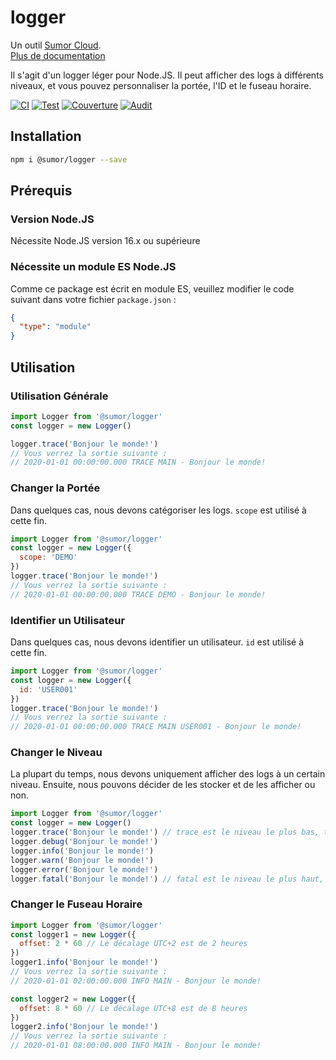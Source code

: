 # logger

Un outil [Sumor Cloud](https://sumor.cloud).  
[Plus de documentation](https://sumor.cloud/logger)

Il s'agit d'un logger léger pour Node.JS.
Il peut afficher des logs à différents niveaux, et vous pouvez personnaliser la portée, l'ID et le fuseau horaire.

[![CI](https://github.com/sumor-cloud/logger/actions/workflows/ci.yml/badge.svg)](https://github.com/sumor-cloud/logger/actions/workflows/ci.yml)
[![Test](https://github.com/sumor-cloud/logger/actions/workflows/ut.yml/badge.svg)](https://github.com/sumor-cloud/logger/actions/workflows/ut.yml)
[![Couverture](https://github.com/sumor-cloud/logger/actions/workflows/coverage.yml/badge.svg)](https://github.com/sumor-cloud/logger/actions/workflows/coverage.yml)
[![Audit](https://github.com/sumor-cloud/logger/actions/workflows/audit.yml/badge.svg)](https://github.com/sumor-cloud/logger/actions/workflows/audit.yml)

## Installation

```bash
npm i @sumor/logger --save
```

## Prérequis

### Version Node.JS

Nécessite Node.JS version 16.x ou supérieure

### Nécessite un module ES Node.JS

Comme ce package est écrit en module ES, veuillez modifier le code suivant dans votre fichier `package.json` :

```json
{
  "type": "module"
}
```

## Utilisation

### Utilisation Générale

```js
import Logger from '@sumor/logger'
const logger = new Logger()

logger.trace('Bonjour le monde!')
// Vous verrez la sortie suivante :
// 2020-01-01 00:00:00.000 TRACE MAIN - Bonjour le monde!
```

### Changer la Portée

Dans quelques cas, nous devons catégoriser les logs. `scope` est utilisé à cette fin.

```js
import Logger from '@sumor/logger'
const logger = new Logger({
  scope: 'DEMO'
})
logger.trace('Bonjour le monde!')
// Vous verrez la sortie suivante :
// 2020-01-01 00:00:00.000 TRACE DEMO - Bonjour le monde!
```

### Identifier un Utilisateur

Dans quelques cas, nous devons identifier un utilisateur. `id` est utilisé à cette fin.

```js
import Logger from '@sumor/logger'
const logger = new Logger({
  id: 'USER001'
})
logger.trace('Bonjour le monde!')
// Vous verrez la sortie suivante :
// 2020-01-01 00:00:00.000 TRACE MAIN USER001 - Bonjour le monde!
```

### Changer le Niveau

La plupart du temps, nous devons uniquement afficher des logs à un certain niveau. Ensuite, nous pouvons décider de les stocker et de les afficher ou non.

```js
import Logger from '@sumor/logger'
const logger = new Logger()
logger.trace('Bonjour le monde!') // trace est le niveau le plus bas, tous les logs seront affichés
logger.debug('Bonjour le monde!')
logger.info('Bonjour le monde!')
logger.warn('Bonjour le monde!')
logger.error('Bonjour le monde!')
logger.fatal('Bonjour le monde!') // fatal est le niveau le plus haut, seules les erreurs critiques seront affichées
```

### Changer le Fuseau Horaire

```js
import Logger from '@sumor/logger'
const logger1 = new Logger({
  offset: 2 * 60 // Le décalage UTC+2 est de 2 heures
})
logger1.info('Bonjour le monde!')
// Vous verrez la sortie suivante :
// 2020-01-01 02:00:00.000 INFO MAIN - Bonjour le monde!

const logger2 = new Logger({
  offset: 8 * 60 // Le décalage UTC+8 est de 8 heures
})
logger2.info('Bonjour le monde!')
// Vous verrez la sortie suivante :
// 2020-01-01 08:00:00.000 INFO MAIN - Bonjour le monde!
```
